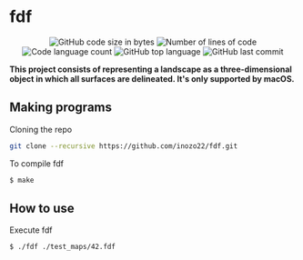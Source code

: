 <h1>
	fdf
</h1>

<p align="center">
	<img alt="GitHub code size in bytes" src="https://img.shields.io/github/languages/code-size/inozo22/fdf?color=lightblue" />
	<img alt="Number of lines of code" src="https://img.shields.io/tokei/lines/github/inozo22/fdf?color=critical" />
	<img alt="Code language count" src="https://img.shields.io/github/languages/count/inozo22/fdf?color=yellow" />
	<img alt="GitHub top language" src="https://img.shields.io/github/languages/top/inozo22/fdf?color=blue" />
	<img alt="GitHub last commit" src="https://img.shields.io/github/last-commit/inozo22/fdf?color=green" />
</p>

<p>
	<b>This project consists of representing a landscape as a three-dimensional object in which all surfaces are delineated. It's only supported by macOS.</b><br>
</p>

## Making programs

Cloning the repo
```bash
git clone --recursive https://github.com/inozo22/fdf.git
```
To compile fdf

```bash
$ make
```

## How to use

Execute fdf

```bash
$ ./fdf ./test_maps/42.fdf
```
